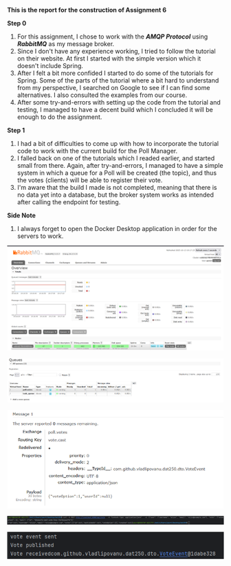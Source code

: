 **This is the report for the construction of Assignment 6**

**Step 0**
1. For this assignment, I chose to work with the _**AMQP Protocol**_ using **_RabbitMQ_** as my message broker.
2. Since I don't have any experience working, I tried to follow the tutorial on their website. At first I started with the simple version which it doesn't include Spring.
3. After I felt a bit more confided I started to do some of the tutorials for Spring. Some of the parts of the tutorial where a bit hard to understand from my perspective, I searched on Google to see if I can find some alternatives. I also consulted the examples from our course.
4. After some try-and-errors with setting up the code from the tutorial and testing, I managed to have a decent build which I concluded it will be enough to do the assignment.

**Step 1**
1. I had a bit of difficulties to come up with how to incorporate the tutorial code to work with the current build for the Poll Manager.
2. I falled back on one of the tutorials which I readed earlier, and started small from there. Again, after try-and-errors, I managed to have a simple system in which a queue for a Poll will be created (the topic), and thus the votes (clients) will be able to register their vote.
3. I'm aware that the build I made is not completed, meaning that there is no data yet into a database, but the broker system works as intended after calling the endpoint for testing.

**Side Note**
1. I always forget to open the Docker Desktop application in order for the servers to work.


![Assignment 6 Rabbit 1.png](../pictures/Assignment%206%20Rabbit%201.png)

![Assignment 6 Rabbit 2.png](../pictures/Assignment%206%20Rabbit%202.png)

![Assignment 6 Rabbit 3.png](../pictures/Assignment%206%20Rabbit%203.png)

![Assignment 6 Rabbit 4.png](../pictures/Assignment%206%20Rabbit%204.png)

![Assignment 6 Rabbit 5.png](../pictures/Assignment%206%20Rabbit%205.png)